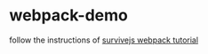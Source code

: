 # webpack-demo

follow the instructions of [survivejs webpack tutorial](http://survivejs.com/webpack/developing-with-webpack/getting-started/)
